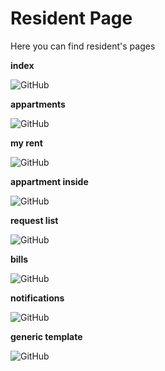 # Resident Page

Here you can find resident's pages


<p align="center">
  <p align="left"><b>index</b></p>
  <img alt="GitHub" src="/Software_Design/docs/Sketches/Resident/index.png">
  <p align="left"><b>appartments</b></p>
  <img alt="GitHub" src="/Software_Design/docs/Sketches/Resident/appartments.png">
  <p align="left"><b>my rent</b></p>
  <img alt="GitHub" src="/Software_Design/docs/Sketches/Resident/my_rent.png">
  <p align="left"><b>appartment inside</b></p>
  <img alt="GitHub" src="/Software_Design/docs/Sketches/Resident/view_appartments.png">
  <p align="left"><b>request list</b></p>
  <img alt="GitHub" src="/Software_Design/docs/Sketches/Resident/requests.png">
  <p align="left"><b>bills</b></p>
  <img alt="GitHub" src="/Software_Design/docs/Sketches/Resident/bills.png">
  <p align="left"><b>notifications</b></p>
  <img alt="GitHub" src="/Software_Design/docs/Sketches/Resident/notifications.png">
  <p align="left"><b>generic template</b></p>
  <img alt="GitHub" src="/Software_Design/docs/Sketches/Resident/generic_template.png">
</p>

